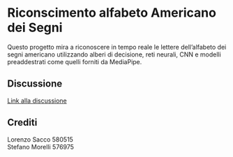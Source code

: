# Riconscimento alfabeto Americano dei Segni 
Questo progetto mira a riconoscere in tempo reale le lettere dell’alfabeto dei segni americano utilizzando alberi di decisione, reti neurali, CNN e modelli preaddestrati come quelli forniti da MediaPipe.
## Discussione
[Link alla discussione](./Machine_Learning_ASL.pdf)
## Crediti
Lorenzo Sacco 580515  
Stefano Morelli 576975
